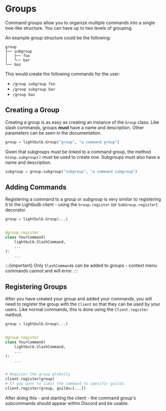 # Groups

Command groups allow you to organize multiple commands into a single tree-like structure. You can have up to
two levels of grouping.

An example group structure could be the following:

```
group
├── subgroup
│   ├── foo
│   └── bar
└── baz
```

This would create the following commands for the user:
- `/group subgroup foo`
- `/group subgroup bar`
- `/group baz`

## Creating a Group

Creating a group is as easy as creating an instance of the `Group` class. Like slash commands, groups **must** have
a name and description. Other parameters can be seen in the documentation.

```python
group = lightbulb.Group("group", "a command group")
```

Given that subgroups must be linked to a command group, the method `Group.subgroup()` must be used to create one.
Subgroups must also have a name and description.

```python
subgroup = group.subgroup("subgroup", "a command subgroup")
```

## Adding Commands

Registering a command to a group or subgroup is very similar to registering it to the Lightbulb client - using
the `Group.register` (or `SubGroup.register`) decorator.

```python
group = lightbulb.Group(...)


@group.register
class YourCommand(
    lightbulb.SlashCommand,
    ...
):
    ...
```

:::{important}
Only `SlashCommand`s can be added to groups - context menu commands cannot and will error.
:::

## Registering Groups

After you have created your group and added your commands, you will need to register the group with the `Client` so
that they can be used by your users. Like normal commands, this is done using the `Client.register` method.

```python
group = lightbulb.Group(...)


@group.register
class YourCommand(
    lightbulb.SlashCommand,
    ...
):
    ...


# Register the group globally
client.register(group)
# If you want to limit the command to specific guilds
client.register(group, guilds=[...])
```

After doing this - and starting the client - the command group's subcommands should appear within Discord and be usable.
